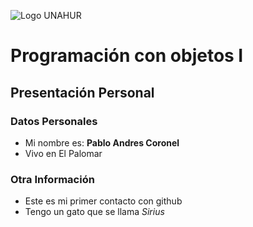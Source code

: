 ![Logo UNAHUR](./UNAHUR.png)

# Programación con objetos I
## Presentación Personal

### Datos Personales
- Mi nombre es: **Pablo Andres Coronel**
- Vivo en El Palomar


### Otra Información
- Este es mi primer contacto con github
- Tengo un gato que se llama *Sirius*
